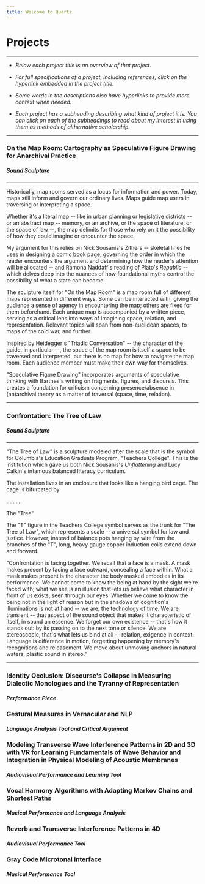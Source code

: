 ```yaml
---
title: Welcome to Quartz
---
```

# Projects

  

***

- *Below each project title is an overview of that project.* 

- *For full specifications of a project, including references, click on the hyperlink embedded in the project title.*

- *Some words in the descriptions also have hyperlinks to provide more context when needed.*

- *Each project has a subheading describing what kind of project it is. You can click on each of the subheadings to read about my interest in using them as methods of althernative scholarship.*

***

  

  

### On the Map Room: Cartography as Speculative Figure Drawing for Anarchival Practice 

##### *Sound Sculpture*

***

Historically, map rooms served as a locus for information and power. Today, maps still inform and govern our ordinary lives. Maps guide map users in traversing or interpreting a space. 

  

Whether it's a literal map -- like in urban planning or legislative districts -- or an abstract map -- memory, or an archive, or the space of literature, or the space of law --, the map delimits for those who rely on it the possibility of how they could imagine or encounter the space. 

  

My argument for this relies on Nick Sousanis's Zithers -- skeletal lines he uses in designing a comic book page, governing the order in which the reader encounters the argument and determining how the reader's attention will be allocated -- and Ramona Naddaff's reading of Plato's *Republic* -- which delves deep into the nuances of how foundational myths control the possibility of what a state can become.

  

  

The sculpture itself for "On the Map Room" is a map room full of different maps represented in different ways. Some can be interacted with, giving the audience a sense of agency in encountering the map; others are fixed for them beforehand. Each unique map is accompanied by a written piece, serving as a critical lens into ways of imagining space, relation, and representation. Relevant topics will span from non-euclidean spaces, to maps of the cold war, and further.

  

Inspired by Heidegger's "Triadic Conversation" -- the character of the guide, in particular --, the space of the map room is itself a space to be traversed and interpreted, but there is no map for how to navigate the map room. Each audience member must make their own way for themselves.

  

"Speculative Figure Drawing" incorporates arguments of speculative thinking with Barthes's writing on fragments, figures, and discursis. This creates a foundation for criticism concerning presence/absence in (an)archival theory as a matter of traversal (space, time, relation). 

***

  

### Confrontation: The Tree of Law 

##### *Sound Sculpture*

***

"The Tree of Law" is a sculpture modeled after the scale that is the symbol for Columbia's Education Graduate Program, "Teachers College". This is the institution which gave us both Nick Sousanis's *Unflattening* and Lucy Calkin's infamous balanced literacy curriculum. 

  

The installation lives in an enclosure that looks like a hanging bird cage. The cage is bifurcated by 

  

.........

  

The "Tree" 

  

The "T" figure in the Teachers College symbol serves as the trunk for "The Tree of Law", which represents a scale -- a universal symbol for law and justice. However, instead of balance pots hanging by wire from the branches of the "T", long, heavy gauge copper induction coils extend down and forward. 

  

"Confrontation is facing together. We recall that a face is a mask. A mask makes present by facing a face outward, concealing a face within. What a mask makes present is the character the body masked embodies in its performance. We cannot come to know the being at hand by the sight we're faced with; what we see is an illusion that lets us believe what character in front of us exists, seen through our eyes. Whether we come to know the being not in the light of reason but in the shadows of cognition's illuminations is not at hand -- we are, the technology of time. We are transient -- that aspect of the sound object that makes it characteristic of itself, in sound an essence. We forget our own existence -- that's how it stands out: by its passing on to the next tone or silence. We are stereoscopic, that's what lets us bind at all -- relation, exigence in context. Language is difference in motion, forgetting happening by memory's recognitions and releasement. We move about unmoving anchors in natural waters, plastic sound in stereo."

***

  

  

  

### Identity Occlusion: Discourse's Collapse in Measuring Dialectic Monologues and the Tyranny of Representation 

##### *Performance Piece*

  

  

  

  

  

  

  

### Gestural Measures in Vernacular and NLP 

##### *Language Analysis Tool and Critical Argument*

  

  

  

  

### Modeling Transverse Wave Interference Patterns in 2D and 3D with VR for Learning Fundamentals of Wave Behavior and Integration in Physical Modeling of Acoustic Membranes 

##### *Audiovisual Performance and Learning Tool*

  

  

  

  

### Vocal Harmony Algorithms with Adapting Markov Chains and Shortest Paths 

##### *Musical Performance and Language Analysis*

  

  

  

  

### Reverb and Transverse Interference Patterns in 4D 

##### *Audiovisual Performance Tool*

  

  

  

  

### Gray Code Microtonal Interface 

##### *Musical Performance Tool*